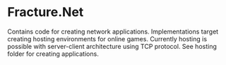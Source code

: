 # Fracture.Net
Contains code for creating network applications. Implementations target creating hosting environments for online games. Currently hosting is possible with 
server-client architecture using TCP protocol. See hosting folder for creating applications.